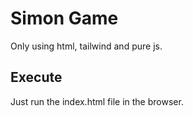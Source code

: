 # Simon Game

Only using html, tailwind and pure js.

## Execute

Just run the index.html file in the browser.
